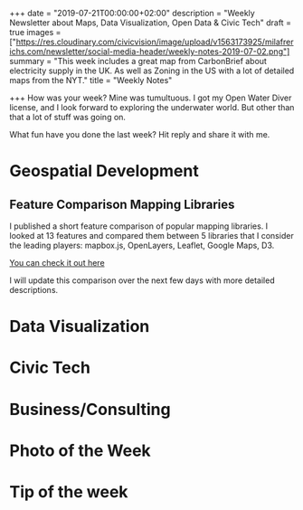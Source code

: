 +++
date = "2019-07-21T00:00:00+02:00"
description = "Weekly Newsletter about Maps, Data Visualization, Open Data & Civic Tech"
draft = true
images = ["https://res.cloudinary.com/civicvision/image/upload/v1563173925/milafrerichs.com/newsletter/social-media-header/weekly-notes-2019-07-02.png"]
summary = "This week includes a great map from CarbonBrief about electricity supply in the UK. As well as Zoning in the US with a lot of detailed maps from the NYT."
title = "Weekly Notes"

+++
How was your week? Mine was tumultuous. I got my Open Water Diver license, and I look forward to exploring the underwater world. But other than that a lot of stuff was going on.

What fun have you done the last week? Hit reply and share it with me.

# Geospatial Development

## Feature Comparison Mapping Libraries

I published a short feature comparison of popular mapping libraries. I looked at 13 features and compared them between 5 libraries that I consider the leading players: mapbox.js, OpenLayers, Leaflet, Google Maps, D3.

[You can check it out here](http://mappingwithd3.com/feature-comparison/?lsc=mf)

I will update this comparison over the next few days with more detailed descriptions.

# Data Visualization

# Civic Tech

# Business/Consulting

# Photo of the Week

# Tip of the week

<div class="rm-area-end-of-content"></div>